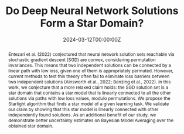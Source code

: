 ---
title: "Do Deep Neural Network Solutions Form a Star Domain?"
authors:
- admin
- Alexander Rubinstein
- Ehsan Abbasnejad
- Seong Joon Oh
date: "2024-03-12T00:00:00Z"
doi: ""

# Schedule page publish date (NOT publication's date).
publishDate: "2024-03-12T00:00:00Z"

# Publication type.
# Accepts a single type but formatted as a YAML list (for Hugo requirements).
# Enter a publication type from the CSL standard.
publication_types: ["preprint"]

# Publication name and optional abbreviated publication name.
publication: "Starlight"
publication_short: ""

abstract: "Entezari et al. (2022) conjectured that neural network solution sets reachable via stochastic gradient descent (SGD) are convex, considering permutation invariances. This means that two independent solutions can be connected by a linear path with low loss, given one of them is appropriately permuted. However, current methods to test this theory often fail to eliminate loss barriers between two independent solutions (Ainsworth et al., 2022; Benzing et al., 2022). In this work, we conjecture that a more relaxed claim holds: the SGD solution set is a star domain that contains a star model that is linearly connected to all the other solutions via paths with low loss values, modulo permutations. We propose the Starlight algorithm that finds a star model of a given learning task. We validate our claim by showing that this star model is linearly connected with other independently found solutions. As an additional benefit of our study, we demonstrate better uncertainty estimates on Bayesian Model Averaging over the obtained star domain."

featured: false

url_pdf: https://arxiv.org/abs/2403.07968
url_code: 'https://github.com/aktsonthalia/starlight'

# To use, add an image named `featured.jpg/png` to your page's folder. 
image:
  # caption: 'Star domain'
  focal_point: ""
  preview_only: false

---